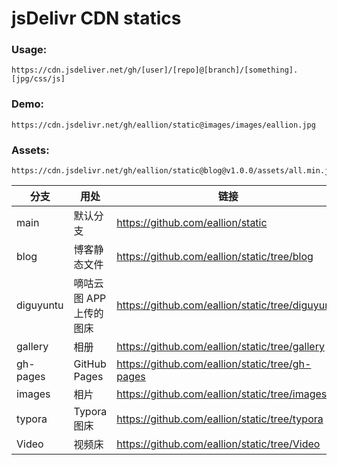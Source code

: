 # jsDelivr CDN statics

### Usage:
```
https://cdn.jsdeliver.net/gh/[user]/[repo]@[branch]/[something].[jpg/css/js]
```
### Demo:
```
https://cdn.jsdelivr.net/gh/eallion/static@images/images/eallion.jpg
```
### Assets:

```
https://cdn.jsdelivr.net/gh/eallion/static@blog@v1.0.0/assets/all.min.js
```

| 分支      | 用处                    | 链接                                             |
| --------- | ----------------------- | ------------------------------------------------ |
| main      | 默认分支                | https://github.com/eallion/static                |
| blog      | 博客静态文件      | https://github.com/eallion/static/tree/blog      |
| diguyuntu | 嘀咕云图 APP 上传的图床 | https://github.com/eallion/static/tree/diguyuntu |
| gallery   | 相册                    | https://github.com/eallion/static/tree/gallery   |
| gh-pages  | GitHub Pages            | https://github.com/eallion/static/tree/gh-pages  |
| images    | 相片                    | https://github.com/eallion/static/tree/images    |
| typora    | Typora 图床             | https://github.com/eallion/static/tree/typora    |
| Video     | 视频床                  | https://github.com/eallion/static/tree/Video     |